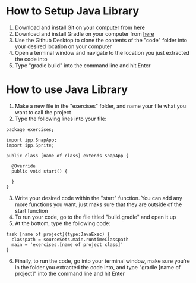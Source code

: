 # How to Setup Java Library

1. Download and install Git on your computer from [here](https://docs.github.com/en/desktop/installing-and-configuring-github-desktop/installing-and-authenticating-to-github-desktop/installing-github-desktop)
2. Download and install Gradle on your computer from [here](https://gradle.org/install/)
3. Use the Github Desktop to clone the contents of the "code" folder into your desired location on your computer
4. Open a terminal window and navigate to the location you just extracted the code into
5. Type "gradle build" into the command line and hit Enter

# How to use Java Library

1. Make a new file in the "exercises" folder, and name your file what you want to call the project
2. Type the following lines into your file:

```
package exercises;

import ipp.SnapApp;
import ipp.Sprite;

public class [name of class] extends SnapApp {
  
  @Override
  public void start() {
  
  }
}
```

3. Write your desired code within the "start" function. You can add any more functions you want, just maks sure that they are outside of the start function
4. To run your code, go to the file titled "build.gradle" and open it up
5. At the bottom, type the following code:

```
task [name of project](type:JavaExec) {
  classpath = sourceSets.main.runtimeClasspath
  main = 'exercises.[name of project class]'
}
```

6. Finally, to run the code, go into your terminal window, make sure you're in the folder you extracted the code into, and type "gradle [name of project]" into the command line and hit Enter
